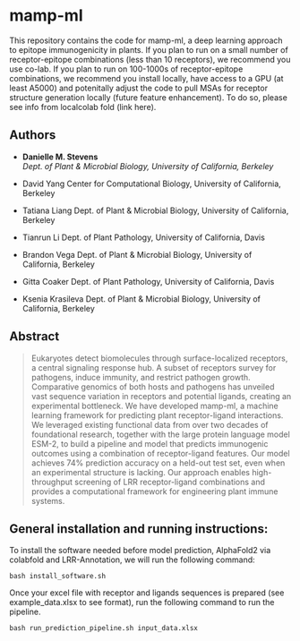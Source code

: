 # mamp-ml

This repository contains the code for mamp-ml, a deep learning approach to epitope immunogenicity in plants. If you plan to run on a small number of receptor-epitope combinations (less than 10 receptors), we recommend you use co-lab. If you plan to run on 100-1000s of receptor-epitope combinations, we recommend you install locally, have access to a GPU (at least A5000) and potenitally adjust the code to pull MSAs for receptor structure generation locally (future feature enhancement). To do so, please see info from localcolab fold (link here).

## Authors
* __Danielle M. Stevens__ </br>
_Dept. of Plant & Microbial Biology, University of California, Berkeley_

* David Yang
Center for Computational Biology, University of California, Berkeley

* Tatiana Liang
Dept. of Plant & Microbial Biology, University of California, Berkeley

* Tianrun Li
Dept. of Plant Pathology, University of California, Davis

* Brandon Vega
Dept. of Plant & Microbial Biology, University of California, Berkeley

* Gitta Coaker
Dept. of Plant Pathology, University of California, Davis

* Ksenia Krasileva
Dept. of Plant & Microbial Biology, University of California, Berkeley

## Abstract

>Eukaryotes detect biomolecules through surface-localized receptors, a central signaling response hub. A subset of receptors survey for pathogens, induce immunity, and restrict pathogen growth. Comparative genomics of both hosts and pathogens has unveiled vast sequence variation in receptors and potential ligands, creating an experimental bottleneck. We have developed mamp-ml, a machine learning framework for predicting plant receptor-ligand interactions. We leveraged existing functional data from over two decades of foundational research, together with the large protein language model ESM-2, to build a pipeline and model that predicts immunogenic outcomes using a combination of receptor-ligand features. Our model achieves 74% prediction accuracy on a held-out test set, even when an experimental structure is lacking. Our approach enables high-throughput screening of LRR receptor-ligand combinations and provides a computational framework for engineering plant immune systems.

## General installation and running instructions:

To install the software needed before model prediction, AlphaFold2 via colabfold and LRR-Annotation, we will run the following command:
```
bash install_software.sh
```

Once your excel file with receptor and ligands sequences is prepared (see example_data.xlsx to see format), run the following command to run the pipeline.
```
bash run_prediction_pipeline.sh input_data.xlsx
```

